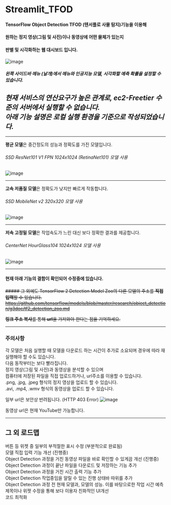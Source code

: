 # Streamlit_TFOD

#### TensorFlow Object Detection TFOD (텐서플로 사물 탐지)기능을 이용해
#### 원하는 정지 영상(그림 및 사진)이나 동영상에 어떤 물체가 있는지
#### 판별 및 시각화하는 웹 대시보드 입니다.

![image](https://user-images.githubusercontent.com/96038721/147878363-9ce6a1fa-f44b-4558-a429-90be6623ecbf.png)

##### 왼쪽 사이드바 메뉴 (날개)에서 메뉴와 인공지능 모델, 시각화할 예측 확률을 설정할 수 있습니다.

_현재 서비스의 연산요구가 높은 관계로, ec2-Freetier 수준의 서버에서 실행할 수 없습니다._   
_아래 기능 설명은 로컬 실행 환경을 기준으로 작성되었습니다._
---
---
**평균 모델**은 중간정도의 성능과 정확도를 가진 모델입니다.
###### SSD ResNet101 V1 FPN 1024x1024 (RetinaNet101) 모델 사용

![image](https://user-images.githubusercontent.com/96038721/147878732-46ecc509-441a-4449-a477-a3011e75a4ab.png)  

---
**고속 저품질 모델**은 정확도가 낮지만 빠르게 작동합니다.
###### SSD MobileNet v2 320x320 모델 사용   

![image](https://user-images.githubusercontent.com/96038721/147878930-aadbcd8a-678c-4bc1-82d0-8f038a6ceda8.png)

---
**저속 고정밀 모델**은 작업속도가 느린 대신 보다 정확한 결과를 제공합니다.
###### CenterNet HourGlass104 1024x1024 모델 사용

![image](https://user-images.githubusercontent.com/96038721/147878999-b79c73dd-410d-449c-b9a9-30f3dac746b3.png)

---
#### 현재 아래 기능의 결함이 확인되어 수정중에 있습니다.
~~##### 그 외에도 TensorFlow 2 Detection Model Zoo의 다른 모델의 주소를 **직접 입력**할 수 있습니다.~~
~~https://github.com/tensorflow/models/blob/master/research/object_detection/g3doc/tf2_detection_zoo.md~~

~~**링크 주소 복사**를 통해 **url**을 가져와야 한다는 점을 기억하세요.~~

---
### 주의사항

각 모델은 처음 실행할 때 모델을 다운로드 하는 시간이 추가로 소요되며 경우에 따라 재실행해야 할 수도 있습니다.   
다음 동작부터는 보다 빨라집니다.   
정지 영상(그림 및 사진)과 동영상을 분석할 수 있으며   
컴퓨터에 저장된 파일을 직접 업로드하거나, url주소를 이용할 수 있습니다.   
.png, .jpg, .jpeg 형식의 정지 영상을 업로드 할 수 있습니다.   
.avi, .mp4, .wmv 형식의 동영상을 업로드 할 수 있습니다.   

일부 url은 보안상 반려됩니다. (HTTP 403 Error)
![image](https://user-images.githubusercontent.com/96038721/147879056-6cabf4e9-9a8f-4224-b07f-986a055a4342.png)


동영상 url은 현재 YouTube만 가능합니다.

---
그 외 로드맵
---
버튼 등 위젯 중 일부의 부적절한 표시 수정 (부분적으로 완료됨)   
모델 직접 입력 기능 개선 (진행중)   
Object Detection 과정을 거친 동영상 파일을 바로 확인할 수 있게끔 개선 (진행중)   
Object Detection 과정이 끝난 파일을 다운로드 및 저장하는 기능 추가   
Object Detection 과정을 거친 시간 출력 기능 추가   
Object Detection 작업중임을 알릴 수 있는 진행 상태바 따위를 추가   
Object Detection 과정 전 현재 모델과, 모델의 성능. 이를 바탕으로한 작업 시간 예측   
제목이나 위젯 수정을 통해 보다 이용자 친화적인 UI개선   
코드 최적화   


